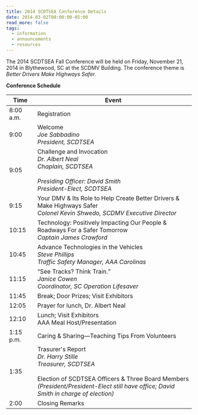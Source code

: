 ```yaml
---
title: 2014 SCDTSEA Conference Details
date: 2014-03-02T00:00:00-05:00
read_more: false
tags:
  - information
  - announcements
  - resources
---
```

The 2014 SCDTSEA Fall Conference will be held on Friday, November 21, 2014 in Blythewood, SC at the SCDMV Building. The conference theme is *Better Drivers Make Highways Safer*.

**Conference Schedule**

|Time|Event|
|----|-----|
|8:00 a.m.|Registration|
|9:00|Welcome<br>*Joe Sabbadino*<br>*President, SCDTSEA*|
|9:05|Challenge and Invocation<br>*Dr. Albert Neal*<br>*Chaplain, SCDTSEA*<br><br>*Presiding Officer: David Smith*<br>*President-Elect, SCDTSEA*|
|9:15|Your DMV &amp; Its Role to Help Create Better Drivers &amp; Make Highways Safer<br>*Colonel Kevin Shwedo, SCDMV Executive Director*|
|10:15|Technology: Positively Impacting Our People &amp; Roadways For a Safer Tomorrow<br>*Captain James Crawford*|
|10:45|Advance Technologies in the Vehicles<br>*Steve Phillips*<br>*Traffic Safety Manager, AAA Carolinas*|
|11:15|&ldquo;See Tracks? Think Train.&rdquo;<br>*Janice Cowen*<br>*Coordinator, SC Operation Lifesaver*|
|11:45|Break; Door Prizes; Visit Exhibitors|
|12:05|Prayer for lunch, Dr. Albert Neal|
|12:10|Lunch; Visit Exhibitors<br>AAA Meal Host/Presentation|
|1:15 p.m.|Caring &amp; Sharing&mdash;Teaching Tips From Volunteers|
|1:35|Trasurer's Report<br>*Dr. Harry Stille*<br>*Treasurer, SCDTSEA*<br><br>Election of SCDTSEA Officers &amp; Three Board Members<br>*(President/President-Elect still have office; David Smith in charge of election)*|
|2:00|Closing Remarks|
